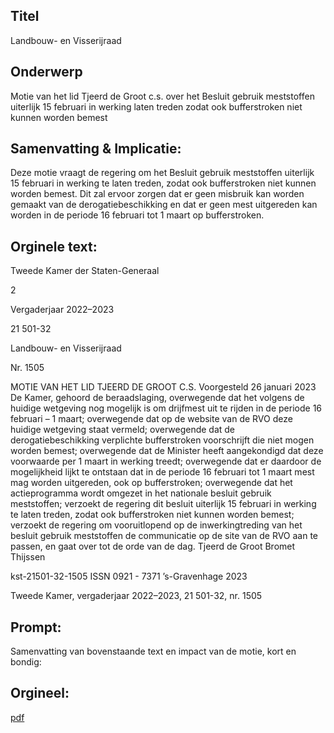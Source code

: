 ## Titel
Landbouw- en Visserijraad
## Onderwerp
Motie van het lid Tjeerd de Groot c.s. over het Besluit gebruik meststoffen uiterlijk 15 februari in werking laten treden zodat ook bufferstroken niet kunnen worden bemest
## Samenvatting & Implicatie:

Deze motie vraagt de regering om het Besluit gebruik meststoffen uiterlijk 15 februari in werking te laten treden, zodat ook bufferstroken niet kunnen worden bemest. Dit zal ervoor zorgen dat er geen misbruik kan worden gemaakt van de derogatiebeschikking en dat er geen mest uitgereden kan worden in de periode 16 februari tot 1 maart op bufferstroken.
## Orginele text:


Tweede Kamer der Staten-Generaal

2

Vergaderjaar 2022–2023

21 501-32

Landbouw- en Visserijraad

Nr. 1505

MOTIE VAN HET LID TJEERD DE GROOT C.S.
Voorgesteld 26 januari 2023
De Kamer,
gehoord de beraadslaging,
overwegende dat het volgens de huidige wetgeving nog mogelijk is om
drijfmest uit te rijden in de periode 16 februari – 1 maart;
overwegende dat op de website van de RVO deze huidige wetgeving staat
vermeld;
overwegende dat de derogatiebeschikking verplichte bufferstroken
voorschrijft die niet mogen worden bemest;
overwegende dat de Minister heeft aangekondigd dat deze voorwaarde
per 1 maart in werking treedt;
overwegende dat er daardoor de mogelijkheid lijkt te ontstaan dat in de
periode 16 februari tot 1 maart mest mag worden uitgereden, ook op
bufferstroken;
overwegende dat het actieprogramma wordt omgezet in het nationale
besluit gebruik meststoffen;
verzoekt de regering dit besluit uiterlijk 15 februari in werking te laten
treden, zodat ook bufferstroken niet kunnen worden bemest;
verzoekt de regering om vooruitlopend op de inwerkingtreding van het
besluit gebruik meststoffen de communicatie op de site van de RVO aan te
passen,
en gaat over tot de orde van de dag.
Tjeerd de Groot
Bromet
Thijssen

kst-21501-32-1505
ISSN 0921 - 7371
’s-Gravenhage 2023

Tweede Kamer, vergaderjaar 2022–2023, 21 501-32, nr. 1505


## Prompt:
Samenvatting van bovenstaande text en impact van de motie, kort en bondig:

## Orgineel:
[pdf](https://gegevensmagazijn.tweedekamer.nl/OData/v4/2.0/Document(75252c42-7cc7-4301-adff-2d108bb594a2)/resource)
